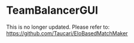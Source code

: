 # TeamBalancerGUI

This is no longer updated. Please refer to: https://github.com/Taucari/EloBasedMatchMaker
